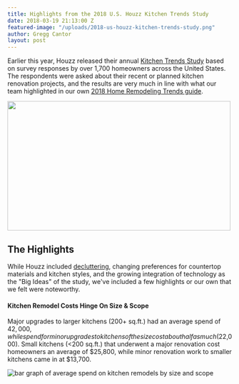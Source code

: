 ```yaml
---
title: Highlights from the 2018 U.S. Houzz Kitchen Trends Study
date: 2018-03-19 21:13:00 Z
featured-image: "/uploads/2018-us-houzz-kitchen-trends-study.png"
author: Gregg Cantor
layout: post
---
```


Earlier this year, Houzz released their annual [Kitchen Trends Study](https://www.houzz.com/ideabooks/101927755/list/2018-us-houzz-kitchen-trends-study) based on survey responses by over 1,700 homeowners across the United States. The respondents were asked about their recent or planned kitchen renovation projects, and the results are very much in line with what our team highlighted in our own [2018 Home Remodeling Trends guide](/2018-home-remodeling-trends/).

<a href='https://www.houzz.com/photo/110127883-2018-us-houzz-kitchen-trends-study' target='_blank'><img src='https://st.hzcdn.com/simgs/52e1459c0a5634b1_8-9026/home-design.jpg' alt='' border=0 width='500' height='290' nopin='nopin' ondragstart='return false;' onselectstart='return false;' oncontextmenu='return false;'/></a>

## The Highlights

While Houzz included [decluttering](/keeping-small-spaces-organized/), changing preferences for countertop materials and kitchen styles, and the growing integration of technology as the "Big Ideas" of the study, we've included a few highlights or our own that we felt were noteworthy.

#### Kitchen Remodel Costs Hinge On Size & Scope

Major upgrades to larger kitchens (200+ sq.ft.) had an average spend of $42,000, while spend for minor upgrades to kitchens of the size cost about half as much ($22,000). Small kitchens (<200 sq.ft.) that underwent a major renovation cost homeowners an average of $25,800, while minor renovation work to smaller kitchens came in at $13,700.

![bar graph of average spend on kitchen remodels by size and scope](/uploads/spend-size-scope.png "Kitchen Remodel Costs Vary Greatly Based On Project Size & Scope")